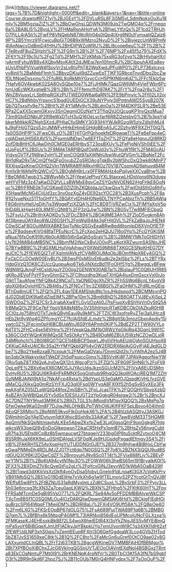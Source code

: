 [link]{https://viewer.diagrams.net/?tags=%7B%7D&highlight=0000ff&edit=_blank&layers=1&nav=1&title=onlineCourse.drawio#R7Z1vj%2BJGEsY%2FDVLuRSL8F3i5M5vLSdmNokxOuXu18mIv%2BM5gzjaZIZ%2F%2BbOwGhsLQDWN3M09Jq2TwGMO4q%2Frneqq6a%2BA8Ll5%2ByoLV%2FHMaRsnAHoYvA%2BfjwLYtfzQs%2F1cd2TRHJhO7PjLL4rA5tj%2FwFP8VNQebN87WcRjlr04s0jQp4tXrg9N0uYymxatjQZalz69P%2B5Ymrz91FcwicuBpGiT06B9xWMzro2NvuD%2F%2BjyiezcUnW8PmN4tAnNwcyOdBmD4fHHJ%2BHDiPWZoW9U%2BLl8coqe6euC%2F1%2B%2F7e8tvdF8uiZSHzhl%2F%2FG9n%2B%2F%2F76MP%2Fx45f5z79%2FdX%2F6Y%2F19c5U%2Fg2Td%2FMH%2FzKMsb75xsRG3ofzyq%2BrHIvhaHXrIiyArmtFyhuWB8v4XQbyMsvKAtX2dJMEqj7en10fmcRJ%2BCjbpuhAXEq8evsUvUfhbPVjVueW4fSovVr2sLv6tvPhT82WqXwdJPFuWP0%2FLP736xIcsysvv8inIi%2BaMebFImh%2BbvzDKiuil9dZZuwEpTTlKF1GRbcpTnvdDbo2bcZwfDLftNgeDxsxmu%2FfuR6L8oRkMhYGxycCcH5PfKtN6mKdZ%2FFc1Eklz5w7Hafv6OV4kwbK02SA8OvSQbp10e7%2FjJHlMk7QazGW6jMh4VieFWbr6PchmUdEcWKXxstjeB%2B%2Bh%2FFfemcfhD97AK7%2FrY%2Fna2r8u%2F1WnZ8VjusyLrLSb6hpROXzPUTWED0W6ai6aRN%2FE9bPmvlc%2Ff02LIl2ojHC7%2BdNhbyYrpxncS1bgdGUEDjGCX39uNYPyjy3iIPmtnAWD5SypB207KQb7QTsxsifv9e7%2BHt%2F4Y1dMy9v%2BLdnOa%2FM4DKPSLR%2Be53ERPa2CaXXScwmGKxyy3SnOeqmjODzNxfY3TflqQVJOQcugKP1nvQxzMua773m9GbjEDNblJP2lfI9eWxDTcH3uQ16OeLycfarf6R8Zi2eIsby0%2B7b3psYjdbkerMdjkkiRZNghSXzdJPHljaCfuSMKY3G93jHiYWJkRGzgW5zlxZdlsIhMJ4kJ9gFHjjGTQzs5JrrJMWFyHHkEHjmEGHdgBEnA5JC2DzhyWFRXZHT0jQ7L1s0OS0HFfP%2FwsC6LzO%2BTHlTGrPQrhoekfeDRgwqeTI%2Fe6eFpp4eCcglADxeUHlS6XAV5%2FpxmIdNDwj7w6EF1TqZH7%2FQYa6eHgnoJQI8RKD2ofDlbBHHC6JAwDjh0CMGE0aERHbvST23osBXUy%2FePjoNiVSh0iEE%2FsIJpFpUf%2BSUs%2F8MAkTARPIBQqfOpWJd3v%2FhuW1f9t%2FM4GcAUVjdvsOVTFJ1N9iw2yjH%2FxinCOQt97aXWNhUbwWutQfVGm%2BqNeT2Fc8H1dRaD9xTACmQfYeQFpGivubZZgSROAcgTqkBy2bWShcDxQ3wk80MnP7RXXjssQxKnwOOHQ2VIrr1WMRA8fFARkvHROz70V187CsomAD9ahuvd84MKm1x9rWAfePhQWCvO%2BOgMH9rLrx0FFRMAHz4oPqiIyeXXCvaBhw%2BFBeOMj87wob3%2BWuyMx%2FjYewUePlyqYXL9taxxwLHDpVons6N3dugvwHYVFMz3z47aKwDZQfVLLsBWMxE8gvCeZSYQxNVOEN62jHgFHkE8GoNuc%2BfrFRNE0kTgCGKppE0ZIZ0hZKQbIdaJzCkwQxq%2FwIOIdSIhGoRhFuX5HawIMcNG4CjiUd3zc3nv0ozXgZ4yDE92scYOC28%2B3XusPcph%2F8a91Q1vueNxz51TfoGHfY%2BGAYvtDH4H0Ne6DLTNYPCeAbjzTh%2BB5AWiaF8G6nHvHeIUgDjh7js3WggePziXZQA%2FtC8D9TiVRZwCjx%2FiMYaXgV5pIHD48LkHjwH40L8M1FcQNt8%2FP3zQJjw%2BN%2BG5yT7w8MFlECbgQ%2FsyUJ%2BrIIhXAOKDu%2FDcZB94%2BOA9ME3Ah%2FZloD5vgkm8AhAf3IbneuOAY4eo8WJ26GSH%2FmWgI94Ak3gFHjtGVL%2FkZaBqJoJHEN4C0wSCaF8GOuItMIlXABKESpjTuNjcQSGvEeaBRw8qdj6tomlpD6XVnOfIETPe%2F8qdseyKjV048faTPEuNcrC%2FcXpo2eHQlJU7I6o0Yq%2FcGYGKjSMqNua76fsOoK919U6b0cA9BIi5i6nSaQh5gSraV%2B%2BMWYMkToGHlDHVILlyTtI28MjB4qMB5NC%2BbmfM2iNxCkByUO0xjPLpKotXRZwumSASNoJHEG7BYwBB9C%2FdGXMLHuIVgAihwuY0XWd59Mt68TXKGCESNoKHEG7DYwJCtC%2FfEWEQI2TvFXgImVAVkzfCVjMROIJMqObJBOmfINpX8Ey4GQ%2FxCkCCcDOeW00EjyBU%2B3wsP0xMSlxEt6udki2e2klSbz%2FLs%2BTYRxHdpGVzQ1OK6CZUccQuopuAio6Tk6JjNXdzBd11FoOHf5Yg%2BwggLyBFewWdNWQJkngFHlCsIdUguYZO0jjg2GENWX00AB7ai%2BisIauP1C0Q6UH1R85gKRoJIEVoFPsYF5vvGhmS2%2FC9tozdhg3KuqTXHQA4iuxDmGxcxVxl0rJoGIktTTauAfgwYNFQ8k429NCqTLYaDN6DgcXhZR%2Fh5SWq6BcnLY4vqV8gIoXGl6xOyloHID%2B4t6sJ%2FNCvT1rc3ZX6BSI%2FaOHM%2FdRLmGEjgBThDq8mUET%2FQl%2FL4iav1DEAMSIskdNc1xsJHkdsqod%2BCMMsynPOdJ02DldEDiK9IatEdZjpElM%2BPw10m%2Bm6tBhD%2B8OATTVJ8EyXjSpL2lSWDOqZ%2FQ7CSr3JrjabAXw8YLGylzDzAlj0J7tsFiupXyBShYqVnOyStQ5AfrBMaQI%2F9Ce7bFYpqV8A8kN85v3V35lhIHgIcRTaKDBCOkOIAZkuR0HlBGCI0zJg758hVOTkTJeikQByhEauj9u9kM%2FTZICW3xofreRyZTei3alUHcz8HEb2kt9yWlq4GZPfcmgYCZ7fclAjSfdEJLmdz%2B8gltSb3mozGbxnApdjy15iywtc0Z%2Fecjm0pH6BCBUaWnJ6S9Y6APmh0KiP%2BdEZP2TTW90VYLoKdTII%2FHCv4se58VHnx%2FHVepkQaJlM1bORWzYqGIkiRq43GqnL9WI1Cs36GCOdYWQnKWiMQxSETgSOtAzY%2B49DqM6ZBUU5WzNCZOwDLxIR34MRohchI%2B0I8RQ0TQCE1I4BiBCPSpqrLJ6yliVlHoAEUdjOjAnSGUHsoX6CKKiaCARxUAlCRc3Sa2frYMYQkbIQPIj4vOW2ERDRX6klAiGGyIFjAEJkdGLDbe7%2Bq2YkeBzxaB7tcxquk%2FMwGaDValu7DnmiQld2lc7uYAfhA2ez5J4Bbn3qbOkWakyxtkeTWeDF2h5qPsujccGims%2B5VvtKi8F7JPAVAgporNwYWl7Aiv5abZ8TXNQvAJni0wQX12rLWgcgPzi%2FZQI%2F9G9F5HN6i%2FoFIj9OpLeiPE%2BXv6wXX6OMOSJjJYAcUdgJkznSGUcM2I%2FIVxA6EUDSMmDvHyRU5%2BQUl6KR4HFkRMNX5ogGjshub9RhqQQ3kqWOAciREQ1M72ZHGzNMBJAiNIj9tA1iz7NkAFcp4Rxta%2BdYspUS3e0aMOJQspdKiVHLfvzGVEqMaCQJXikxQg0mRzSYrFXJO3gI0Fsq0WYygA8FXIXfS2h5gSv6SyXEp3FkeeAXgFAZ05IZLpWQtQ48foxZmjSBH%2FpLJcasTFK%2FQOQHVSbvpXzbDAsBZAh3jjWBIQaUSYy5dSx1DESIUJGT2zYpGgkgR04sIgw2i%2Br%2BncXJAC7DNZTNY9hud3M9K4%2B9ZLTGLS1cjMloidiVM1qvXQOQ%2BxMqPq7qGfwOwke9Ka02m8F7DJiwJNlLOHkBLPpTWhOWJKlfIFKFSpLBovo404lihn0AEoQFSRMIoj%2BpNWE9kvoFIkGoHpkX6%2FA%2B4hIzbASQItyJ3ASKGJDWmihInQgYAe1Dvtuvn1dtXWsicBSxh9x33AiKaF%2F7aw8VdM33T5HGMRApQmVNkSQpNitmiayhALKEe5AbwZKxfpZwE3LqGIgsoQInF9opGgkgR7htgwkcsWX3peiQI9yEnDoGIkeowsn72ikaCR5HxPx1qmB7%2BHsZy56nygCubtuR7fja3U5EtsWCpBz8b5wmaucwt27btqgeiV233bgGIP6tu5cktRZvtxoO4CMBS5R9hJaX6KK9eLu0SHlDAIgsLVSF0qIKJe9HJGsdgPxgadIEfmgv3S4%2FjvlB%2FAKRH1SZ5AyXopHgYUTUDDNGtGJEf%2B327m9hjhw4BiBHxLCbYweGwaPNMgDh4RDLiMJZJOTFct6dp7N0GSQ%2F7o8%2BZNX3iQQU9ud8SrdGUQ3Of6Ki2DQwCdZF%2BnroyuHJNv8Sc0T14t%2FVix888fLjy%2BEvPwrY1N%2B1%2BoKtA94cytN1No3O%2FOWW06h3heBS65m191BryaIkKOI%2FX3%2BXDmZ1V8cQveGtFo2gLt%2FpYcvGINJ3evvWD1kWbA5OaB429lf%2BtTqwd3dXKIiiVsXzDkft4vnOyDsa5fobvLGnelo91dLnqaKl3GX7cVqKkPryVB91iMbSQ%2BS1xG19DdEIlHe7xVkXh6g1w9fTELmojyS2PZYcotGtTnQVJ8fWEffs85w8Pt%2FtBZNUS31aRdMyxImLzZd6CSuxL%2BxSrbF3%2FPyjv3LL5h03e6ncsg3fcXN3Za7ceu0agLKWQ%2BXN%2FHhq5%2FKtK60HT%2FpyFFRSaMTcmDe5gBj95VsO771J%2FQKRL7Se84Av5oPFDDMBBAlvwWkCSPTXcTm8BSf1C0SQ0MLOu4lOzDARQIjwDpwmQMSAKi6Hd%2BCkjgFIEdHOiquBrzcSPI64WqqFTMieijDM%2BDIRl8aLj%2FXj4VO9Uft58A%2FQ8pOe4O%2Fm6LXG%2FKSrEOpBP67dOLG75%2FsA689PujTWA89P1q6B%2BMBGQ7gm7L%2BfBhx6k5NtpgP4GMf1L73IARf4oj856dEoUPMcolUNcFGLXzxa%2FMKaspKJ4EHEsxkiBkBEf2LS4woX6heIEDlR4XI3oYkZNgJIES5vMYEiBmQmPa5voY6BiBGqeXJmUtFIADkyJpYBkpkUYp7xmUlvonWI9C1g34XKl1dHt2xf2fEWFUdLNP3xhS0qjs7vZemtEEupRFXtrl3O6GefGgdoaW3Lco4GVbZHTod5bZ87JvSS1659xeC8tk%2B1Q%2FC8to%2FaMcGn6uGref0OtCO9ae02y8GLAXxumdCLlnQBL%2FrT2j63TKB%2BgcgWKineDVTMMBFAiHDfBBMgoj%2Bt7XPfBOoXiBChxZJcG6VkIngQGSnUVTJEOoOIAVntEXdNoI4BSBGxzTRnta83EkCOaNmtuP7Mt0l9%2BrKNENpK4rpNfVr%2B0TbCl3Kf5A3fN7bS9gbfO3t%2BR9nSkd6F2hpz7SJ%2B11cOUb7M0rQ4HNFydpx%2FTsOoOuP%2F}